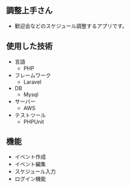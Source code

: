 ## 調整上手さん
* 歓迎会などのスケジュール調整するアプリです。
 
## 使用した技術
* 言語
    * PHP
* フレームワーク
    * Laravel
* DB
    * Mysql
* サーバー
    * AWS
* テストツール
    * PHPUnit
## 機能
* イベント作成
* イベント編集
* スケジュール入力
* ログイン機能
